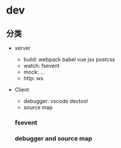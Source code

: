 # dev

## 分类
- server
   - build: webpack babel vue jsx postcss
   - watch: fsevent
   - mock: ...
   - http: ws

- Client
   - debugger: vscode devtool
   - source map

   ### fsevent


   ### debugger and source map
   
